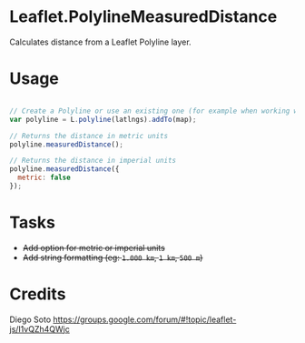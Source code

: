 Leaflet.PolylineMeasuredDistance
================================

Calculates distance from a Leaflet Polyline layer.

Usage
=====

```JavaScript

// Create a Polyline or use an existing one (for example when working with Leaflet.Draw)
var polyline = L.polyline(latlngs).addTo(map);

// Returns the distance in metric units
polyline.measuredDistance();

// Returns the distance in imperial units
polyline.measuredDistance({
  metric: false
});

```

Tasks
=====

- ~~Add option for metric or imperial units~~
- ~~Add string formatting (eg: `1.000 km`, `1 km`, `500 m`)~~


Credits
=======

Diego Soto
https://groups.google.com/forum/#!topic/leaflet-js/I1vQZh4QWjc
